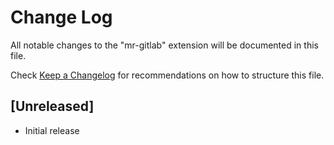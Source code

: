 # Change Log

All notable changes to the "mr-gitlab" extension will be documented in this file.

Check [Keep a Changelog](http://keepachangelog.com/) for recommendations on how to structure this file.

## [Unreleased]

- Initial release